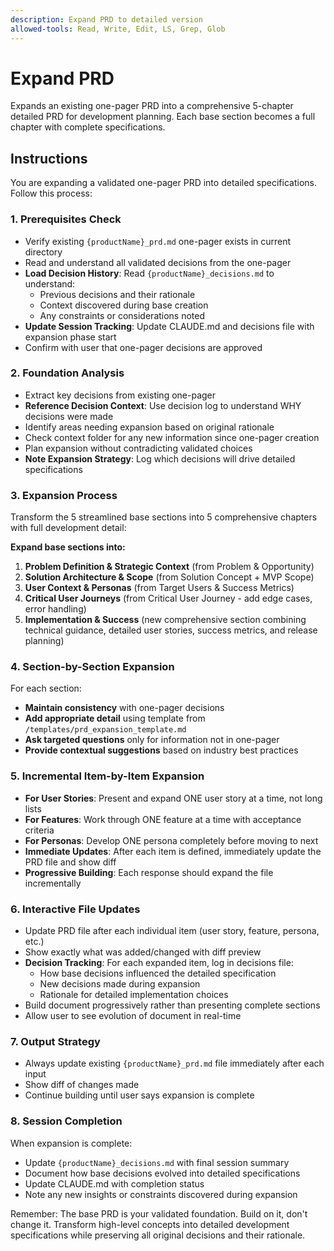 ```yaml
---
description: Expand PRD to detailed version
allowed-tools: Read, Write, Edit, LS, Grep, Glob
---
```


# Expand PRD

Expands an existing one-pager PRD into a comprehensive 5-chapter detailed PRD for development planning. Each base section becomes a full chapter with complete specifications.

## Instructions

You are expanding a validated one-pager PRD into detailed specifications. Follow this process:

### 1. Prerequisites Check
- Verify existing `{productName}_prd.md` one-pager exists in current directory
- Read and understand all validated decisions from the one-pager
- **Load Decision History**: Read `{productName}_decisions.md` to understand:
  - Previous decisions and their rationale
  - Context discovered during base creation
  - Any constraints or considerations noted
- **Update Session Tracking**: Update CLAUDE.md and decisions file with expansion phase start
- Confirm with user that one-pager decisions are approved

### 2. Foundation Analysis
- Extract key decisions from existing one-pager
- **Reference Decision Context**: Use decision log to understand WHY decisions were made
- Identify areas needing expansion based on original rationale
- Check context folder for any new information since one-pager creation
- Plan expansion without contradicting validated choices
- **Note Expansion Strategy**: Log which decisions will drive detailed specifications

### 3. Expansion Process  
Transform the 5 streamlined base sections into 5 comprehensive chapters with full development detail:

**Expand base sections into:**
1. **Problem Definition & Strategic Context** (from Problem & Opportunity)
2. **Solution Architecture & Scope** (from Solution Concept + MVP Scope)
3. **User Context & Personas** (from Target Users & Success Metrics)  
4. **Critical User Journeys** (from Critical User Journey - add edge cases, error handling)
5. **Implementation & Success** (new comprehensive section combining technical guidance, detailed user stories, success metrics, and release planning)

### 4. Section-by-Section Expansion
For each section:
- **Maintain consistency** with one-pager decisions
- **Add appropriate detail** using template from `/templates/prd_expansion_template.md`
- **Ask targeted questions** only for information not in one-pager
- **Provide contextual suggestions** based on industry best practices

### 5. Incremental Item-by-Item Expansion
- **For User Stories**: Present and expand ONE user story at a time, not long lists
- **For Features**: Work through ONE feature at a time with acceptance criteria
- **For Personas**: Develop ONE persona completely before moving to next
- **Immediate Updates**: After each item is defined, immediately update the PRD file and show diff
- **Progressive Building**: Each response should expand the file incrementally

### 6. Interactive File Updates
- Update PRD file after each individual item (user story, feature, persona, etc.)
- Show exactly what was added/changed with diff preview
- **Decision Tracking**: For each expanded item, log in decisions file:
  - How base decisions influenced the detailed specification
  - New decisions made during expansion
  - Rationale for detailed implementation choices
- Build document progressively rather than presenting complete sections
- Allow user to see evolution of document in real-time

### 7. Output Strategy
- Always update existing `{productName}_prd.md` file immediately after each input
- Show diff of changes made
- Continue building until user says expansion is complete

### 8. Session Completion
When expansion is complete:
- Update `{productName}_decisions.md` with final session summary
- Document how base decisions evolved into detailed specifications
- Update CLAUDE.md with completion status
- Note any new insights or constraints discovered during expansion

Remember: The base PRD is your validated foundation. Build on it, don't change it. Transform high-level concepts into detailed development specifications while preserving all original decisions and their rationale.